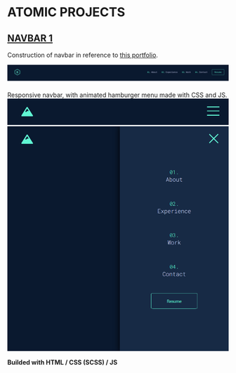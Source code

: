 # ATOMIC PROJECTS

## [NAVBAR 1](https://turavinin.github.io/navbar--1/)

Construction of navbar in reference to [this portfolio](https://brittanychiang.com/).

![Nav Preview](./images/navbar-example.png)

Responsive navbar, with animated hamburger menu made with CSS and JS. 
![Nav1 Preview](./images/example-3.png) ![Nav2 Preview](./images/example-4.png)

**Builded with HTML / CSS (SCSS) / JS**
